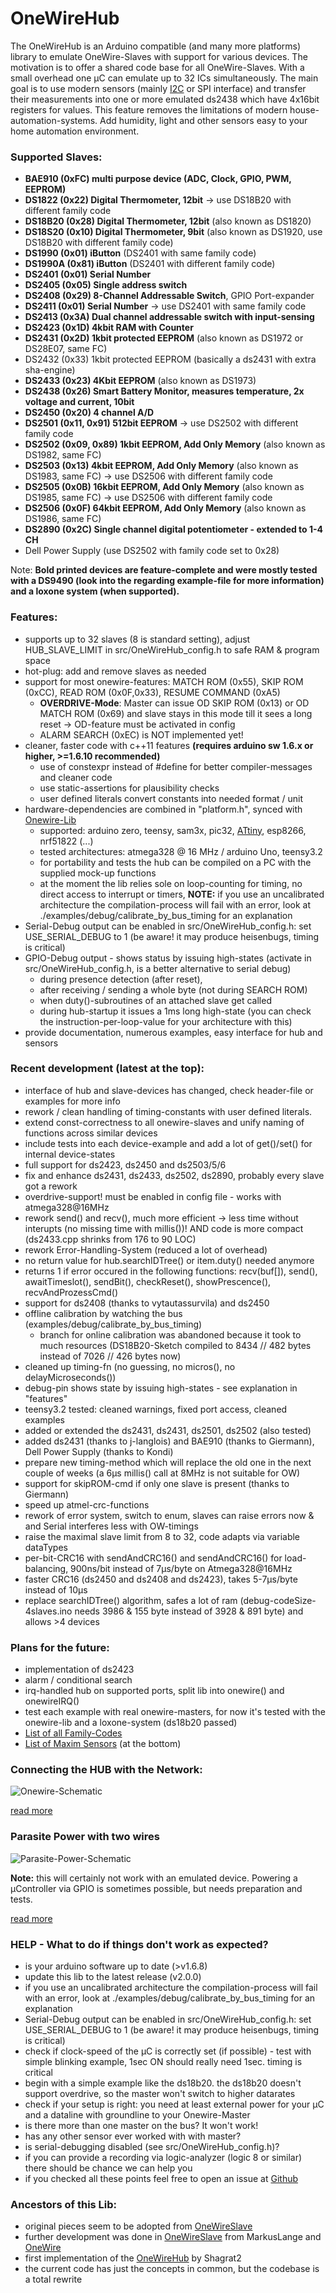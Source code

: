 OneWireHub
==========

The OneWireHub is an Arduino compatible (and many more platforms) library to emulate OneWire-Slaves with support for various devices. The motivation is to offer a shared code base for all OneWire-Slaves. With a small overhead one µC can emulate up to 32 ICs simultaneously. 
The main goal is to use modern sensors (mainly [I2C](https://github.com/orgua/iLib) or SPI interface) and transfer their measurements into one or more emulated ds2438 which have 4x16bit registers for values. This feature removes the limitations of modern house-automation-systems. Add humidity, light and other sensors easy to your home automation environment.

### Supported Slaves:
- **BAE910 (0xFC) multi purpose device (ADC, Clock, GPIO, PWM, EEPROM)**
- **DS1822 (0x22) Digital Thermometer, 12bit** -> use DS18B20 with different family code
- **DS18B20 (0x28) Digital Thermometer, 12bit** (also known as DS1820) 
- **DS18S20 (0x10) Digital Thermometer, 9bit** (also known as DS1920, use DS18B20 with different family code)
- **DS1990 (0x01) iButton** (DS2401 with same family code)
- **DS1990A (0x81) iButton** (DS2401 with different family code)
- **DS2401 (0x01) Serial Number**
- **DS2405 (0x05) Single address switch**
- **DS2408 (0x29) 8-Channel Addressable Switch**, GPIO Port-expander
- **DS2411 (0x01) Serial Number** -> use DS2401 with same family code
- **DS2413 (0x3A) Dual channel addressable switch with input-sensing**
- **DS2423 (0x1D) 4kbit RAM with Counter**
- **DS2431 (0x2D) 1kbit protected EEPROM** (also known as DS1972 or DS28E07, same FC)
- DS2432 (0x33) 1kbit protected EEPROM (basically a ds2431 with extra sha-engine)
- **DS2433 (0x23) 4Kbit EEPROM** (also known as DS1973)
- **DS2438 (0x26) Smart Battery Monitor, measures temperature, 2x voltage and current, 10bit**
- **DS2450 (0x20) 4 channel A/D**
- **DS2501 (0x11, 0x91) 512bit EEPROM** -> use DS2502 with different family code
- **DS2502 (0x09, 0x89) 1kbit EEPROM, Add Only Memory** (also known as DS1982, same FC)
- **DS2503 (0x13) 4kbit EEPROM, Add Only Memory** (also known as DS1983, same FC) -> use DS2506 with different family code
- **DS2505 (0x0B) 16kbit EEPROM, Add Only Memory** (also known as DS1985, same FC) -> use DS2506 with different family code
- **DS2506 (0x0F) 64kbit EEPROM, Add Only Memory** (also known as DS1986, same FC)
- **DS2890 (0x2C) Single channel digital potentiometer - extended to 1-4 CH**
- Dell Power Supply (use DS2502 with family code set to 0x28)

Note: **Bold printed devices are feature-complete and were mostly tested with a DS9490 (look into the regarding example-file for more information) and a loxone system (when supported).**

### Features:
- supports up to 32 slaves (8 is standard setting), adjust HUB_SLAVE_LIMIT in src/OneWireHub_config.h to safe RAM & program space
- hot-plug: add and remove slaves as needed
- support for most onewire-features: MATCH ROM (0x55), SKIP ROM (0xCC), READ ROM (0x0F,0x33), RESUME COMMAND (0xA5)
   - **OVERDRIVE-Mode**: Master can issue OD SKIP ROM (0x13) or OD MATCH ROM (0x69) and slave stays in this mode till it sees a long reset -> OD-feature must be activated in config
   - ALARM SEARCH (0xEC) is NOT implemented yet!
- cleaner, faster code with c++11 features **(requires arduino sw 1.6.x or higher, >=1.6.10 recommended)**
   - use of constexpr instead of #define for better compiler-messages and cleaner code
   - use static-assertions for plausibility checks
   - user defined literals convert constants into needed format / unit
- hardware-dependencies are combined in "platform.h", synced with [Onewire-Lib](https://github.com/PaulStoffregen/OneWire)
   - supported: arduino zero, teensy, sam3x, pic32, [ATtiny](https://github.com/damellis/attiny), esp8266, nrf51822 (...)
   - tested architectures: atmega328 @ 16 MHz / arduino Uno, teensy3.2
   - for portability and tests the hub can be compiled on a PC with the supplied mock-up functions
   - at the moment the lib relies sole on loop-counting for timing, no direct access to interrupt or timers, **NOTE:** if you use an uncalibrated architecture the compilation-process will fail with an error, look at ./examples/debug/calibrate_by_bus_timing for an explanation
- Serial-Debug output can be enabled in src/OneWireHub_config.h: set USE_SERIAL_DEBUG to 1 (be aware! it may produce heisenbugs, timing is critical)
- GPIO-Debug output - shows status by issuing high-states (activate in src/OneWireHub_config.h, is a better alternative to serial debug)
   - during presence detection (after reset), 
   - after receiving / sending a whole byte (not during SEARCH ROM)
   - when duty()-subroutines of an attached slave get called 
   - during hub-startup it issues a 1ms long high-state (you can check the instruction-per-loop-value for your architecture with this)
- provide documentation, numerous examples, easy interface for hub and sensors

### Recent development (latest at the top):
- interface of hub and slave-devices has changed, check header-file or examples for more info
- rework / clean handling of timing-constants with user defined literals.
- extend const-correctness to all onewire-slaves and unify naming of functions across similar devices
- include tests into each device-example and add a lot of get()/set() for internal device-states
- full support for ds2423, ds2450 and ds2503/5/6
- fix and enhance ds2431, ds2433, ds2502, ds2890, probably every slave got a rework
- overdrive-support! must be enabled in config file - works with atmega328@16MHz
- rework send() and recv(), much more efficient -> less time without interupts (no missing time with millis())! AND code is more compact (ds2433.cpp shrinks from 176 to 90 LOC)
- rework Error-Handling-System (reduced a lot of overhead)
- no return value for hub.searchIDTree() or item.duty() needed anymore
- returns 1 if error occured in the following functions: recv(buf[]), send(), awaitTimeslot(), sendBit(), checkReset(), showPrescence(), recvAndProzessCmd()
- support for ds2408 (thanks to vytautassurvila) and ds2450
- offline calibration by watching the bus (examples/debug/calibrate_by_bus_timing)
   - branch for online calibration was abandoned because it took to much resources (DS18B20-Sketch compiled to 8434 // 482 bytes instead of 7026 // 426 bytes now) 
- cleaned up timing-fn (no guessing, no micros(), no delayMicroseconds())
- debug-pin shows state by issuing high-states - see explanation in "features"
- teensy3.2 tested: cleaned warnings, fixed port access, cleaned examples
- added or extended the ds2431, ds2431, ds2501, ds2502 (also tested)
- added ds2431 (thanks to j-langlois) and BAE910 (thanks to Giermann), Dell Power Supply (thanks to Kondi)
- prepare new timing-method which will replace the old one in the next couple of weeks (a 6µs millis() call at 8MHz is not suitable for OW) 
- support for skipROM-cmd if only one slave is present (thanks to Giermann)
- speed up atmel-crc-functions
- rework of error system, switch to enum, slaves can raise errors now & and Serial interferes less with OW-timings
- raise the maximal slave limit from 8 to 32, code adapts via variable dataTypes
- per-bit-CRC16 with sendAndCRC16() and sendAndCRC16() for load-balancing, 900ns/bit instead of 7µs/byte on Atmega328@16MHz
- faster CRC16 (ds2450 and ds2408 and ds2423), takes 5-7µs/byte instead of 10µs
- replace searchIDTree() algorithm, safes a lot of ram (debug-codeSize-4slaves.ino needs 3986 & 155 byte instead of 3928 & 891 byte) and allows >4 devices

### Plans for the future:
- implementation of ds2423
- alarm / conditional search
- irq-handled hub on supported ports, split lib into onewire() and onewireIRQ()
- test each example with real onewire-masters, for now it's tested with the onewire-lib and a loxone-system (ds18b20 passed)
- [List of all Family-Codes](http://owfs.sourceforge.net/family.html)
- [List of Maxim Sensors](https://www.maximintegrated.com/en/app-notes/index.mvp/id/3989) (at the bottom)

### Connecting the HUB with the Network: 

![Onewire-Schematic](http://wiki.lvl1.org/images/1/15/Onewire.gif)

[read more](http://wiki.lvl1.org/DS1820_Temp_sensor)

### Parasite Power with two wires

![Parasite-Power-Schematic](http://i.stack.imgur.com/0MeGL.jpg)

**Note:** this will certainly not work with an emulated device. Powering a µController via GPIO is sometimes possible, but needs preparation and tests.

[read more](http://electronics.stackexchange.com/questions/193300/digital-ic-that-draws-power-from-data-pins)

### HELP - What to do if things don't work as expected?
- is your arduino software up to date (>v1.6.8)
- update this lib to the latest release (v2.0.0)
- if you use an uncalibrated architecture the compilation-process will fail with an error, look at ./examples/debug/calibrate_by_bus_timing for an explanation
- Serial-Debug output can be enabled in src/OneWireHub_config.h: set USE_SERIAL_DEBUG to 1 (be aware! it may produce heisenbugs, timing is critical)
- check if clock-speed of the µC is correctly set (if possible) - test with simple blinking example, 1sec ON should really need 1sec. timing is critical
- begin with a simple example like the ds18b20. the ds18b20 doesn't support overdrive, so the master won't switch to higher datarates
- check if your setup is right: you need at least external power for your µC and a dataline with groundline to your Onewire-Master
- is there more than one master on the bus? It won't work!
- has any other sensor ever worked with with master?
- is serial-debugging disabled (see src/OneWireHub_config.h)?
- if you can provide a recording via logic-analyzer (logic 8 or similar) there should be chance we can help you 
- if you checked all these points feel free to open an issue at [Github](https://github.com/orgua/OneWireHub)

### Ancestors of this Lib:
- original pieces seem to be adopted from [OneWireSlave](http://robocraft.ru/blog/arduino/302.html)
- further development was done in [OneWireSlave](https://github.com/MarkusLange/OneWireSlave) from MarkusLange and [OneWire](https://github.com/PaulStoffregen/OneWire) 
- first implementation of the [OneWireHub](https://github.com/Shagrat2/OneWireHub) by Shagrat2
- the current code has just the concepts in common, but the codebase is a total rewrite